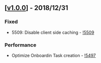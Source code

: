 ## [[v1.0.0](https://www.github.com/andreffs18/website/tags/v1.0.0)] - 2018/12/31
### Fixed
* 5509: Disable client side caching - [!5509](https://www.gitlab.com/Unbabel/core/merge_requests/5509)

### Performance
* Optimize Onboardin Task creation - [!5497](https://www.gitlab.com/Unbabel/core/merge_requests/5497)

